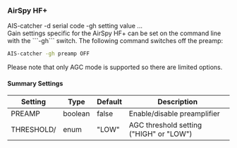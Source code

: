 ### AirSpy HF+
<div class="command-container">
      <div class="command-syntax">
        <span class="cmd-name">AIS-catcher</span>
        <span class="cmd-flag">-d</span>
        <span class="cmd-value">serial code</span>
        <span class="cmd-flag">-gh</span>
        <span class="cmd-setting">setting</span>
        <span class="cmd-value">value</span>
        ...
    </div>
</div>
Gain settings specific for the AirSpy HF+ can be set on the command line with the ```-gh``` switch. The following command switches off the preamp:

```bash
AIS-catcher -gh preamp OFF
```

Please note that only AGC mode is supported so there are limited options.

#### Summary Settings

| Setting | Type | Default | Description |
|---------|------|---------|-------------|
| PREAMP | boolean | false | Enable/disable preamplifier |
| THRESHOLD/ | enum | "LOW" | AGC threshold setting ("HIGH" or "LOW") |
